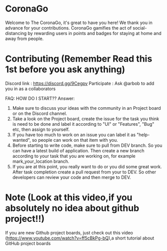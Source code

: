 # CoronaGo
Welcome to The CoronaGo, it's great to have you here! We thank you in advance for your contributions.
CoronaGo gamifies the act of social-distancing by rewarding users in points and badges for staying at home and away from people.

# Contributing (Remember Read this 1st before you ask anything)

Discord link : https://discord.gg/9Cegpv
Participate : Ask @arbob to add you in as a collaborators

FAQ: HOW DO I START??
Answer:

1. Make sure to discuss your ideas with the community in an Project board or on the Discord channel.
2. Take a look on the Project board, create the issue for the task you think is need to be done and label it according to "UI" or "Features", "Bug" etc, then assign to yourself.
3. If you have too much to work on an issue you can label it as "help-wanted", so people can work on that item with you.
4. Before starting to write code, make sure to pull from DEV branch. So you can have a latest build of application.
   Then create a new branch according to your task that you are working on, for example mark_your_location branch.
5. If you are at this point, you really want to do or you did some great work. After task completion create a pull request from your to DEV. So other developers can review your code and then merge to DEV.

# Note (Look at this video,if you absolutely no idea about github project!!)

If you are new Github project boards, just check out this video (https://www.youtube.com/watch?v=ff5cBkPg-bQ),a short tutorial about GitHub project boards
